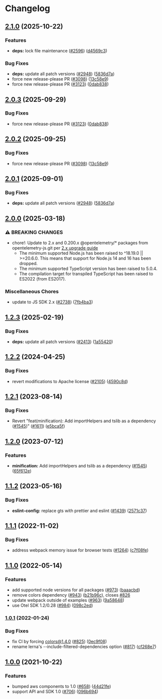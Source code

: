 <!-- markdownlint-disable MD007 MD034 -->
# Changelog

## [2.1.0](https://github.com/haruelrovix/opentelemetry-js-contrib/compare/id-generator-aws-xray-v2.0.3...id-generator-aws-xray-v2.1.0) (2025-10-22)


### Features

* **deps:** lock file maintenance ([#2596](https://github.com/haruelrovix/opentelemetry-js-contrib/issues/2596)) ([d4569c3](https://github.com/haruelrovix/opentelemetry-js-contrib/commit/d4569c315161a6ad6ce1a3e428262fdcc5ed8e4d))


### Bug Fixes

* **deps:** update all patch versions ([#2948](https://github.com/haruelrovix/opentelemetry-js-contrib/issues/2948)) ([5836d7a](https://github.com/haruelrovix/opentelemetry-js-contrib/commit/5836d7ab3244adef62b715ef22a26b54dba6719b))
* force new release-please PR ([#3098](https://github.com/haruelrovix/opentelemetry-js-contrib/issues/3098)) ([13c58e9](https://github.com/haruelrovix/opentelemetry-js-contrib/commit/13c58e9ad77b266a03e34ffd4b61ab18c86f9d73))
* force new release-please PR ([#3123](https://github.com/haruelrovix/opentelemetry-js-contrib/issues/3123)) ([0dab838](https://github.com/haruelrovix/opentelemetry-js-contrib/commit/0dab8383b5349e21a968fe2cedd8a6e2243f86d0))

## [2.0.3](https://github.com/open-telemetry/opentelemetry-js-contrib/compare/id-generator-aws-xray-v2.0.2...id-generator-aws-xray-v2.0.3) (2025-09-29)


### Bug Fixes

* force new release-please PR ([#3123](https://github.com/open-telemetry/opentelemetry-js-contrib/issues/3123)) ([0dab838](https://github.com/open-telemetry/opentelemetry-js-contrib/commit/0dab8383b5349e21a968fe2cedd8a6e2243f86d0))

## [2.0.2](https://github.com/open-telemetry/opentelemetry-js-contrib/compare/id-generator-aws-xray-v2.0.1...id-generator-aws-xray-v2.0.2) (2025-09-25)


### Bug Fixes

* force new release-please PR ([#3098](https://github.com/open-telemetry/opentelemetry-js-contrib/issues/3098)) ([13c58e9](https://github.com/open-telemetry/opentelemetry-js-contrib/commit/13c58e9ad77b266a03e34ffd4b61ab18c86f9d73))

## [2.0.1](https://github.com/open-telemetry/opentelemetry-js-contrib/compare/id-generator-aws-xray-v2.0.0...id-generator-aws-xray-v2.0.1) (2025-09-01)


### Bug Fixes

* **deps:** update all patch versions ([#2948](https://github.com/open-telemetry/opentelemetry-js-contrib/issues/2948)) ([5836d7a](https://github.com/open-telemetry/opentelemetry-js-contrib/commit/5836d7ab3244adef62b715ef22a26b54dba6719b))

## [2.0.0](https://github.com/open-telemetry/opentelemetry-js-contrib/compare/id-generator-aws-xray-v1.2.3...id-generator-aws-xray-v2.0.0) (2025-03-18)


### ⚠ BREAKING CHANGES

* chore!: Update to 2.x and 0.200.x @opentelemetry/* packages from opentelemetry-js.git per [2.x upgrade guide](https://github.com/open-telemetry/opentelemetry-js/blob/main/doc/upgrade-to-2.x.md)
  * The minimum supported Node.js has been raised to ^18.19.0 || >=20.6.0. This means that support for Node.js 14 and 16 has been dropped.
  * The minimum supported TypeScript version has been raised to 5.0.4.
  * The compilation target for transpiled TypeScript has been raised to ES2022 (from ES2017).

### Miscellaneous Chores

* update to JS SDK 2.x ([#2738](https://github.com/open-telemetry/opentelemetry-js-contrib/issues/2738)) ([7fb4ba3](https://github.com/open-telemetry/opentelemetry-js-contrib/commit/7fb4ba3bc36dc616bd86375cfd225722b850d0d5))

## [1.2.3](https://github.com/open-telemetry/opentelemetry-js-contrib/compare/id-generator-aws-xray-v1.2.2...id-generator-aws-xray-v1.2.3) (2025-02-19)


### Bug Fixes

* **deps:** update all patch versions ([#2413](https://github.com/open-telemetry/opentelemetry-js-contrib/issues/2413)) ([1a55420](https://github.com/open-telemetry/opentelemetry-js-contrib/commit/1a55420d8c00ca998b57270df77857c48ebbe8d7))

## [1.2.2](https://github.com/open-telemetry/opentelemetry-js-contrib/compare/id-generator-aws-xray-v1.2.1...id-generator-aws-xray-v1.2.2) (2024-04-25)


### Bug Fixes

* revert modifications to Apache license ([#2105](https://github.com/open-telemetry/opentelemetry-js-contrib/issues/2105)) ([4590c8d](https://github.com/open-telemetry/opentelemetry-js-contrib/commit/4590c8df184bbcb9bd67ce1111df9f25f865ccf2))

## [1.2.1](https://github.com/open-telemetry/opentelemetry-js-contrib/compare/id-generator-aws-xray-v1.2.0...id-generator-aws-xray-v1.2.1) (2023-08-14)


### Bug Fixes

* Revert "feat(minification): Add importHelpers and tslib as a dependency ([#1545](https://github.com/open-telemetry/opentelemetry-js-contrib/issues/1545))" ([#1611](https://github.com/open-telemetry/opentelemetry-js-contrib/issues/1611)) ([e5bca5f](https://github.com/open-telemetry/opentelemetry-js-contrib/commit/e5bca5fe5b27adc59c8de8fe4087d38b69d93bd4))

## [1.2.0](https://github.com/open-telemetry/opentelemetry-js-contrib/compare/id-generator-aws-xray-v1.1.2...id-generator-aws-xray-v1.2.0) (2023-07-12)


### Features

* **minification:** Add importHelpers and tslib as a dependency ([#1545](https://github.com/open-telemetry/opentelemetry-js-contrib/issues/1545)) ([65f612e](https://github.com/open-telemetry/opentelemetry-js-contrib/commit/65f612e35c4d67b9935dc3a9155588b35d915482))

## [1.1.2](https://github.com/open-telemetry/opentelemetry-js-contrib/compare/id-generator-aws-xray-v1.1.1...id-generator-aws-xray-v1.1.2) (2023-05-16)


### Bug Fixes

* **eslint-config:** replace gts with prettier and eslint ([#1439](https://github.com/open-telemetry/opentelemetry-js-contrib/issues/1439)) ([2571c37](https://github.com/open-telemetry/opentelemetry-js-contrib/commit/2571c371be1b5738442200cab2415b6a04c32aab))

## [1.1.1](https://github.com/open-telemetry/opentelemetry-js-contrib/compare/id-generator-aws-xray-v1.1.0...id-generator-aws-xray-v1.1.1) (2022-11-02)


### Bug Fixes

* address webpack memory issue for browser tests ([#1264](https://github.com/open-telemetry/opentelemetry-js-contrib/issues/1264)) ([c7f08fe](https://github.com/open-telemetry/opentelemetry-js-contrib/commit/c7f08fed51bca68b0c522769c3c589102b98ec93))

## [1.1.0](https://github.com/open-telemetry/opentelemetry-js-contrib/compare/id-generator-aws-xray-v1.0.1...id-generator-aws-xray-v1.1.0) (2022-05-14)


### Features

* add supported node versions for all packages ([#973](https://github.com/open-telemetry/opentelemetry-js-contrib/issues/973)) ([baaacbd](https://github.com/open-telemetry/opentelemetry-js-contrib/commit/baaacbdd35ca4baab0afae64647aa8c0380ee4b7))
* remove colors dependency ([#943](https://github.com/open-telemetry/opentelemetry-js-contrib/issues/943)) ([b21b96c](https://github.com/open-telemetry/opentelemetry-js-contrib/commit/b21b96c1a3a4f871370f970d6b2825f00e1fe595)), closes [#826](https://github.com/open-telemetry/opentelemetry-js-contrib/issues/826)
* update webpack outside of examples ([#963](https://github.com/open-telemetry/opentelemetry-js-contrib/issues/963)) ([9a58648](https://github.com/open-telemetry/opentelemetry-js-contrib/commit/9a586480ed6a7677fb1283a61d05540345c52617))
* use Otel SDK 1.2/0.28 ([#984](https://github.com/open-telemetry/opentelemetry-js-contrib/issues/984)) ([098c2ed](https://github.com/open-telemetry/opentelemetry-js-contrib/commit/098c2ed6f9c5ab7bd865685018c0777245aab3b7))

### [1.0.1](https://www.github.com/open-telemetry/opentelemetry-js-contrib/compare/id-generator-aws-xray-v1.0.0...id-generator-aws-xray-v1.0.1) (2022-01-24)


### Bug Fixes

* fix CI by forcing colors@1.4.0 ([#825](https://www.github.com/open-telemetry/opentelemetry-js-contrib/issues/825)) ([0ec9f08](https://www.github.com/open-telemetry/opentelemetry-js-contrib/commit/0ec9f080520fe0f146a915a656300ef53a151ace))
* rename lerna's --include-filtered-dependencies option ([#817](https://www.github.com/open-telemetry/opentelemetry-js-contrib/issues/817)) ([cf268e7](https://www.github.com/open-telemetry/opentelemetry-js-contrib/commit/cf268e7a92b7800ad6dbec9ca77466f9ee03ee1a))

## [1.0.0](https://www.github.com/open-telemetry/opentelemetry-js-contrib/compare/id-generator-aws-xray-v0.25.0...id-generator-aws-xray-v1.0.0) (2021-10-22)


### Features

* bumped aws components to 1.0 ([#658](https://www.github.com/open-telemetry/opentelemetry-js-contrib/issues/658)) ([44d21fe](https://www.github.com/open-telemetry/opentelemetry-js-contrib/commit/44d21fe5030d2f64bedde1efc50a1173e0c49f3d))
* support API and SDK 1.0 ([#706](https://www.github.com/open-telemetry/opentelemetry-js-contrib/issues/706)) ([096b694](https://www.github.com/open-telemetry/opentelemetry-js-contrib/commit/096b694bbc3079f0ab4ee0462869b10eb8185202))
